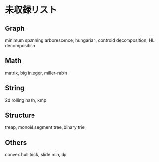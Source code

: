 # 未収録リスト

## Graph

minimum spanning arborescence, hungarian, controid decomposition, HL decomposition

## Math

matrix, big integer, miller-rabin

## String

2d rolling hash, kmp

## Structure

treap, monoid segment tree, binary trie

## Others

convex hull trick, slide min, dp
